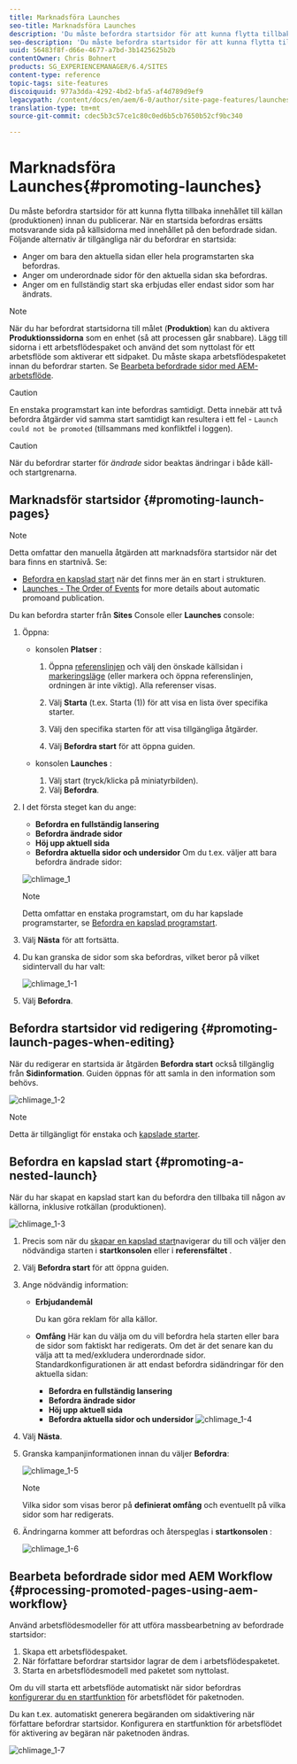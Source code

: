 ```yaml
---
title: Marknadsföra Launches
seo-title: Marknadsföra Launches
description: 'Du måste befordra startsidor för att kunna flytta tillbaka innehållet till källan (produktionen) innan du publicerar. '
seo-description: 'Du måste befordra startsidor för att kunna flytta tillbaka innehållet till källan (produktionen) innan du publicerar. '
uuid: 56483f8f-d66e-4677-a7bd-3b1425625b2b
contentOwner: Chris Bohnert
products: SG_EXPERIENCEMANAGER/6.4/SITES
content-type: reference
topic-tags: site-features
discoiquuid: 977a3dda-4292-4bd2-bfa5-af4d789d9ef9
legacypath: /content/docs/en/aem/6-0/author/site-page-features/launches
translation-type: tm+mt
source-git-commit: cdec5b3c57ce1c80c0ed6b5cb7650b52cf9bc340

---
```



# Marknadsföra Launches{#promoting-launches}

Du måste befordra startsidor för att kunna flytta tillbaka innehållet till källan (produktionen) innan du publicerar. När en startsida befordras ersätts motsvarande sida på källsidorna med innehållet på den befordrade sidan. Följande alternativ är tillgängliga när du befordrar en startsida:

* Anger om bara den aktuella sidan eller hela programstarten ska befordras.
* Anger om underordnade sidor för den aktuella sidan ska befordras.
* Anger om en fullständig start ska erbjudas eller endast sidor som har ändrats.

>[!NOTE]
>
>När du har befordrat startsidorna till målet (**Produktion**) kan du aktivera **Produktionssidorna** som en enhet (så att processen går snabbare). Lägg till sidorna i ett arbetsflödespaket och använd det som nyttolast för ett arbetsflöde som aktiverar ett sidpaket. Du måste skapa arbetsflödespaketet innan du befordrar starten. Se [Bearbeta befordrade sidor med AEM-arbetsflöde](#processing-promoted-pages-using-aem-workflow).

>[!CAUTION]
>
>En enstaka programstart kan inte befordras samtidigt. Detta innebär att två befordra åtgärder vid samma start samtidigt kan resultera i ett fel - `Launch could not be promoted` (tillsammans med konfliktfel i loggen).

>[!CAUTION]
>
>När du befordrar starter för *ändrade* sidor beaktas ändringar i både käll- och startgrenarna.

## Marknadsför startsidor {#promoting-launch-pages}

>[!NOTE]
>
>Detta omfattar den manuella åtgärden att marknadsföra startsidor när det bara finns en startnivå. Se:
>
>* [Befordra en kapslad start](#promoting-a-nested-launch) när det finns mer än en start i strukturen.
>* [Launches - The Order of Events](/help/sites-authoring/launches.md#launches-the-order-of-events) for more details about automatic promoand publication.
>



Du kan befordra starter från **Sites** Console eller **Launches** console:

1. Öppna:

   * konsolen **Platser** :

      1. Öppna [referenslinjen](/help/sites-authoring/author-environment-tools.md#references) och välj den önskade källsidan i [markeringsläge](/help/sites-authoring/basic-handling.md) (eller markera och öppna referenslinjen, ordningen är inte viktig). Alla referenser visas.

      1. Välj **Starta** (t.ex. Starta (1)) för att visa en lista över specifika starter.
      1. Välj den specifika starten för att visa tillgängliga åtgärder.
      1. Välj **Befordra start** för att öppna guiden.
   * konsolen **Launches** :

      1. Välj start (tryck/klicka på miniatyrbilden).
      1. Välj **Befordra**.


1. I det första steget kan du ange:

   * **Befordra en fullständig lansering**
   * **Befordra ändrade sidor**
   * **Höj upp aktuell sida**
   * **Befordra aktuella sidor och undersidor**
   Om du t.ex. väljer att bara befordra ändrade sidor:

   ![chlimage_1](assets/chlimage_1.png)

   >[!NOTE]
   >
   >Detta omfattar en enstaka programstart, om du har kapslade programstarter, se [Befordra en kapslad programstart](#promoting-a-nested-launch).

1. Välj **Nästa** för att fortsätta.
1. Du kan granska de sidor som ska befordras, vilket beror på vilket sidintervall du har valt:

   ![chlimage_1-1](assets/chlimage_1-1.png)

1. Välj **Befordra**.

## Befordra startsidor vid redigering {#promoting-launch-pages-when-editing}

När du redigerar en startsida är åtgärden **Befordra start** också tillgänglig från **Sidinformation**. Guiden öppnas för att samla in den information som behövs.

![chlimage_1-2](assets/chlimage_1-2.png)

>[!NOTE]
>
>Detta är tillgängligt för enstaka och [kapslade starter](#promoting-a-nested-launch).

## Befordra en kapslad start {#promoting-a-nested-launch}

När du har skapat en kapslad start kan du befordra den tillbaka till någon av källorna, inklusive rotkällan (produktionen).

![chlimage_1-3](assets/chlimage_1-3.png)

1. Precis som när du [skapar en kapslad start](/help/sites-authoring/launches-creating.md#creating-a-nested-launch)navigerar du till och väljer den nödvändiga starten i **startkonsolen** eller i **referensfältet** .
1. Välj **Befordra start** för att öppna guiden.

1. Ange nödvändig information:

   * **Erbjudandemål**

      Du kan göra reklam för alla källor.

   * **Omfång** Här kan du välja om du vill befordra hela starten eller bara de sidor som faktiskt har redigerats. Om det är det senare kan du välja att ta med/exkludera underordnade sidor. Standardkonfigurationen är att endast befordra sidändringar för den aktuella sidan:

      * **Befordra en fullständig lansering**
      * **Befordra ändrade sidor**
      * **Höj upp aktuell sida**
      * **Befordra aktuella sidor och undersidor**
   ![chlimage_1-4](assets/chlimage_1-4.png)

1. Välj **Nästa**.
1. Granska kampanjinformationen innan du väljer **Befordra**:

   ![chlimage_1-5](assets/chlimage_1-5.png)

   >[!NOTE]
   >
   >Vilka sidor som visas beror på **definierat omfång** och eventuellt på vilka sidor som har redigerats.

1. Ändringarna kommer att befordras och återspeglas i **startkonsolen** :

   ![chlimage_1-6](assets/chlimage_1-6.png)

## Bearbeta befordrade sidor med AEM Workflow {#processing-promoted-pages-using-aem-workflow}

Använd arbetsflödesmodeller för att utföra massbearbetning av befordrade startsidor:

1. Skapa ett arbetsflödespaket.
1. När författare befordrar startsidor lagrar de dem i arbetsflödespaketet.
1. Starta en arbetsflödesmodell med paketet som nyttolast.

Om du vill starta ett arbetsflöde automatiskt när sidor befordras [konfigurerar du en startfunktion](/help/sites-administering/workflows-starting.md#workflows-launchers) för arbetsflödet för paketnoden.

Du kan t.ex. automatiskt generera begäranden om sidaktivering när författare befordrar startsidor. Konfigurera en startfunktion för arbetsflödet för aktivering av begäran när paketnoden ändras.

![chlimage_1-7](assets/chlimage_1-7.png)


